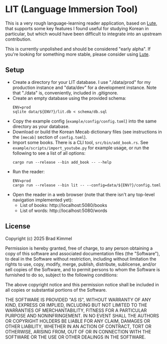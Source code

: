 # LIT (Language Immersion Tool)

This is a very rough language-learning reader application, based on
[Lute](https://github.com/LuteOrg/lute-v3), that supports some key features I
found useful for studying Korean in particular, but which would have been
difficult to integrate into an upstream contribution.

This is currently unpolished and should be considered "early alpha". If you're
looking for something more stable, please consider using
[Lute](https://github.com/LuteOrg/lute-v3).

## Setup

- Create a directory for your LIT database. I use "./data/prod" for my
  production instance and "data/dev" for a development instance. Note that
  "./data" is, conveniently, included in .gitignore.
- Create an empty database using the provided schema:
  ```
  ENV=prod
  sqlite data/${ENV?}/lit.db < schema/db.sql
  ```
- Copy the example config (`example/config/config.toml`) into the same directory
  as your database.
- Download or build the Korean Mecab dictionary files (see instructions in the
  `[mecab]` section of `config.toml`).
- Import some books. There is a CLI tool, `src/bin/add_book.rs`. See
  `example/scripts/import_youtube.py` for example usage, or run the following
  to see a list of all options:
  ```
  cargo run --release --bin add_book -- --help
  ```
- Run the reader:
  ```
  ENV=prod
  cargo run --release --bin lit -- --config=data/${ENV?}/config.toml
  ```
- Open the reader in a web browser (note that there isn't any top-level
  navigation implemented yet):
  - List of books: http://localhost:5080/books
  - List of words: http://localhost:5080/words

## License

Copyright (c) 2025 Brad Kimmel

Permission is hereby granted, free of charge, to any person obtaining a copy
of this software and associated documentation files (the "Software"), to deal
in the Software without restriction, including without limitation the rights
to use, copy, modify, merge, publish, distribute, sublicense, and/or sell
copies of the Software, and to permit persons to whom the Software is
furnished to do so, subject to the following conditions:

The above copyright notice and this permission notice shall be included in all
copies or substantial portions of the Software.

THE SOFTWARE IS PROVIDED "AS IS", WITHOUT WARRANTY OF ANY KIND, EXPRESS OR
IMPLIED, INCLUDING BUT NOT LIMITED TO THE WARRANTIES OF MERCHANTABILITY,
FITNESS FOR A PARTICULAR PURPOSE AND NONINFRINGEMENT. IN NO EVENT SHALL THE
AUTHORS OR COPYRIGHT HOLDERS BE LIABLE FOR ANY CLAIM, DAMAGES OR OTHER
LIABILITY, WHETHER IN AN ACTION OF CONTRACT, TORT OR OTHERWISE, ARISING FROM,
OUT OF OR IN CONNECTION WITH THE SOFTWARE OR THE USE OR OTHER DEALINGS IN THE
SOFTWARE.
